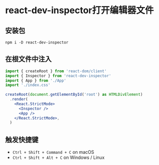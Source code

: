 # react-dev-inspector打开编辑器文件

## 安装包

```shell
npm i -D react-dev-inspector
```

## 在根文件中注入

```jsx
import { createRoot } from 'react-dom/client'
import { Inspector } from 'react-dev-inspector'
import { App } from './App'
import './index.css'
 
createRoot(document.getElementById('root') as HTMLDivElement)
  .render(
    <React.StrictMode>
      <Inspector />
      <App />
    </React.StrictMode>,
  )
```

## 触发快捷键

- `Ctrl + Shift + Command + C` on macOS
- `Ctrl + Shift + Alt + C` on Windows / Linux